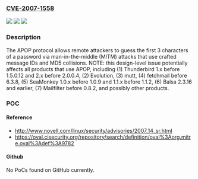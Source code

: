 ### [CVE-2007-1558](https://cve.mitre.org/cgi-bin/cvename.cgi?name=CVE-2007-1558)
![](https://img.shields.io/static/v1?label=Product&message=n%2Fa&color=blue)
![](https://img.shields.io/static/v1?label=Version&message=n%2Fa&color=blue)
![](https://img.shields.io/static/v1?label=Vulnerability&message=n%2Fa&color=brighgreen)

### Description

The APOP protocol allows remote attackers to guess the first 3 characters of a password via man-in-the-middle (MITM) attacks that use crafted message IDs and MD5 collisions.  NOTE: this design-level issue potentially affects all products that use APOP, including (1) Thunderbird 1.x before 1.5.0.12 and 2.x before 2.0.0.4, (2) Evolution, (3) mutt, (4) fetchmail before 6.3.8, (5) SeaMonkey 1.0.x before 1.0.9 and 1.1.x before 1.1.2, (6) Balsa 2.3.16 and earlier, (7) Mailfilter before 0.8.2, and possibly other products.

### POC

#### Reference
- http://www.novell.com/linux/security/advisories/2007_14_sr.html
- https://oval.cisecurity.org/repository/search/definition/oval%3Aorg.mitre.oval%3Adef%3A9782

#### Github
No PoCs found on GitHub currently.

